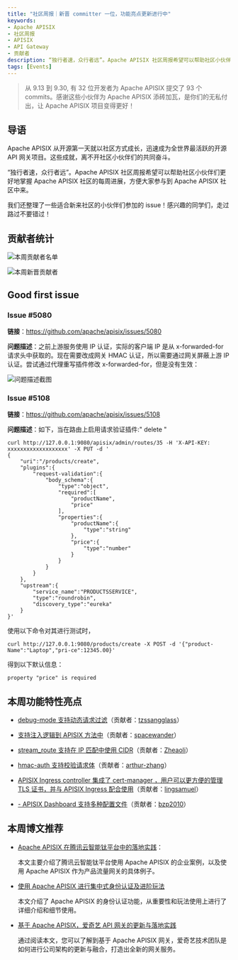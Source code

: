 ```yaml
---
title: "社区周报｜新晋 committer 一位，功能亮点更新进行中"
keywords:
- Apache APISIX
- 社区周报
- APISIX
- API Gateway
- 贡献者
description: “独行者速，众行者远”。Apache APISIX 社区周报希望可以帮助社区小伙伴们更好地掌握 Apache APISIX 社区的每周进展，方便大家参与到 Apache APISIX 社区中来。
tags: [Events]
---
```

> 从 9.13 到 9.30, 有 32 位开发者为 Apache APISIX 提交了 93 个 commits。感谢这些小伙伴为 Apache APISIX 添砖加瓦，是你们的无私付出，让 Apache APISIX 项目变得更好！
<!--truncate-->

## 导语

Apache APISIX 从开源第一天就以社区方式成长，迅速成为全世界最活跃的开源 API 网关项目。这些成就，离不开社区小伙伴们的共同奋斗。

“独行者速，众行者远”。Apache APISIX 社区周报希望可以帮助社区小伙伴们更好地掌握 Apache APISIX 社区的每周进展，方便大家参与到 Apache APISIX 社区中来。

我们还整理了一些适合新来社区的小伙伴们参加的 issue！感兴趣的同学们，走过路过不要错过！

## 贡献者统计

![本周贡献者名单](https://static.apiseven.com/202108/1632907894918-c455f40e-a175-4944-8fac-11c590d43786.jpg)

![本周新晋贡献者](https://static.apiseven.com/202108/1632908362102-b0b665e2-f37f-4a82-b8a3-68914925b565.jpg)

## Good first issue

### Issue #5080

**链接**：https://github.com/apache/apisix/issues/5080

**问题描述**：之前上游服务使用 IP 认证，实际的客户端 IP 是从 x-forwarded-for 请求头中获取的。现在需要改成网关 HMAC 认证，所以需要通过网关屏蔽上游 IP 认证。尝试通过代理重写插件修改 x-forwarded-for，但是没有生效：

![问题描述截图](https://static.apiseven.com/202108/1632799650125-14edb988-f2ad-434d-8d13-04ff3016eb5a.png)

### Issue #5108

**链接**：https://github.com/apache/apisix/issues/5108

**问题描述**：如下，当在路由上启用请求验证插件:" delete "

```shell
curl http://127.0.0.1:9080/apisix/admin/routes/35 -H 'X-API-KEY: xxxxxxxxxxxxxxxxxxx' -X PUT -d '
{
    "uri":"/products/create",
    "plugins":{
        "request-validation":{
            "body_schema":{
                "type":"object",
                "required":[
                    "productName",
                    "price"
                ],
                "properties":{
                    "productName":{
                        "type":"string"
                    },
                    "price":{
                        "type":"number"
                    }
                }
            }
        }
    },
    "upstream":{
        "service_name":"PRODUCTSSERVICE",
        "type":"roundrobin",
        "discovery_type":"eureka"
    }
}'
```

使用以下命令对其进行测试时，

```shell
curl http://127.0.0.1:9080/products/create -X POST -d '{"product-Name":"Laptop","pri-ce":12345.00}'
```

得到以下默认信息：

```shell
property "price" is required
```

## 本周功能特性亮点

- [debug-mode 支持动态请求过滤](https://github.com/apache/apisix/pull/5012)（贡献者：[tzssangglass](https://github.com/tzssangglass)）

- [支持注入逻辑到 APISIX 方法中](https://github.com/apache/apisix/pull/5068)（贡献者：[spacewander](https://github.com/spacewander)）

- [stream_route 支持在 IP 匹配中使用 CIDR](https://github.com/apache/apisix/pull/4980)（贡献者：[Zheaoli](https://github.com/Zheaoli)）

- [hmac-auth 支持校验请求体](https://github.com/apache/apisix/pull/5038)（贡献者：[arthur-zhang](https://github.com/arthur-zhang)）

- [APISIX Ingress controller 集成了 cert-manager ，用户可以更方便的管理 TLS 证书，并与 APISIX Ingress 配合使用](https://github.com/apache/apisix-ingress-controller/pull/685)（贡献者：[lingsamuel](https://github.com/lingsamuel)）

- [- APISIX Dashboard 支持多种配置文件](https://github.com/apache/apisix-dashboard/pull/1946)（贡献者：[bzp2010](https://github.com/bzp2010)）

## 本周博文推荐

- [Apache APISIX 在腾讯云智能钛平台中的落地实践](http://apisix.apache.org/blog/2021/09/16/tencent-cloud)：

  本文主要介绍了腾讯云智能钛平台使用 Apache APISIX 的企业案例，以及使用 Apache APISIX 作为产品流量网关的具体例子。

- [使用 Apache APISIX 进行集中式身份认证及进阶玩法](http://apisix.apache.org/blog/2021/09/07/how-to-use-apisix-auth)

  本文介绍了 Apache APISIX 的身份认证功能，从重要性和玩法使用上进行了详细介绍和细节使用。

- [基于 Apache APISIX，爱奇艺 API 网关的更新与落地实践](http://apisix.apache.org/blog/2021/09/07/iQIYI-usercase)

  通过阅读本文，您可以了解到基于 Apache APISIX 网关，爱奇艺技术团队是如何进行公司架构的更新与融合，打造出全新的网关服务。
